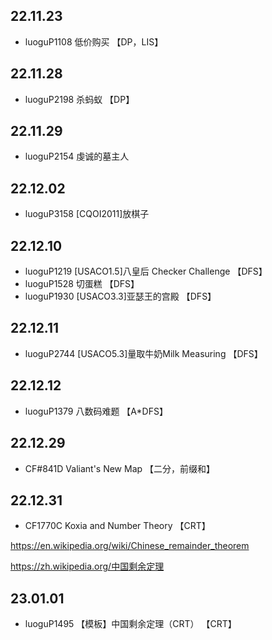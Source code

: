 ## 22.11.23
- luoguP1108 低价购买 【DP，LIS】

## 22.11.28
- luoguP2198 杀蚂蚁 【DP】

## 22.11.29
- luoguP2154 虔诚的墓主人

## 22.12.02
- luoguP3158 [CQOI2011]放棋子

## 22.12.10
- luoguP1219 [USACO1.5]八皇后 Checker Challenge 【DFS】
- luoguP1528 切蛋糕 【DFS】
- luoguP1930 [USACO3.3]亚瑟王的宫殿 【DFS】

## 22.12.11

- luoguP2744 [USACO5.3]量取牛奶Milk Measuring   【DFS】

## 22.12.12

- luoguP1379 八数码难题 【A*DFS】

## 22.12.29

- CF#841D Valiant's New Map  【二分，前缀和】

## 22.12.31

- CF1770C Koxia and Number Theory    【CRT】
  
>
https://en.wikipedia.org/wiki/Chinese_remainder_theorem

https://zh.wikipedia.org/中国剩余定理

## 23.01.01

- luoguP1495 【模板】中国剩余定理（CRT）    【CRT】